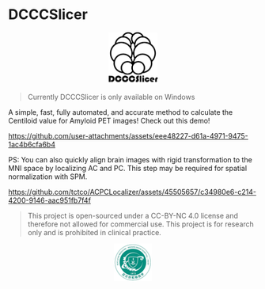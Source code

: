 # DCCCSlicer

<p align="center">
<img src="./DCCCSlicer.png" style="width:20%" alt="logo">
</p>

> Currently DCCCSlicer is only available on Windows

A simple, fast, fully automated, and accurate method to calculate the Centiloid value for Amyloid PET images! Check out this demo!

https://github.com/user-attachments/assets/eee48227-d61a-4971-9475-1ac4b6cfa6b4

PS: You can also quickly align brain images with rigid transformation to the MNI space by localizing AC and PC. This step may be required for spatial normalization with SPM.

<https://github.com/tctco/ACPCLocalizer/assets/45505657/c34980e6-c214-4200-9146-aac951fb7f4f>

> This project is open-sourced under a CC-BY-NC 4.0 license and therefore not allowed for commercial use. This project is for research only and is prohibited in clinical practice.

<p style="text-align: center;"><img src="./demo/dept_logo.png" style="width:15%;" /></p>
